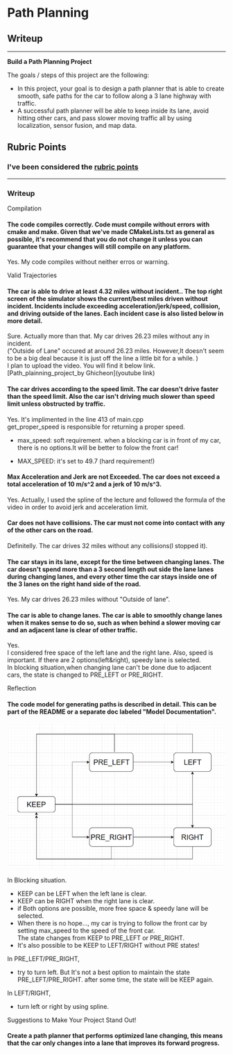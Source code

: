 # **Path Planning** 

## Writeup

---

**Build a Path Planning Project**

The goals / steps of this project are the following:
* In this project, your goal is to design a path planner that is able to create smooth, safe paths for the car to follow along a 3 lane highway with traffic. 
* A successful path planner will be able to keep inside its lane, avoid hitting other cars, and pass slower moving traffic all by using localization, sensor fusion, and map data.


[//]: # (Image References)

[state_diagram]: ./state_diagram.png "STATE DIAGRAM"

## Rubric Points
### I've been considered the [rubric points](https://review.udacity.com/#!/rubrics/1971/view)

---
### Writeup 

Compilation
#### The code compiles correctly.  Code must compile without errors with cmake and make.  Given that we've made CMakeLists.txt as general as possible, it's recommend that you do not change it unless you can guarantee that your changes will still compile on any platform.
Yes. My code compiles without neither erros or warning.


Valid Trajectories
#### The car is able to drive at least 4.32 miles without incident..  The top right screen of the simulator shows the current/best miles driven without incident. Incidents include exceeding acceleration/jerk/speed, collision, and driving outside of the lanes. Each incident case is also listed below in more detail.  
Sure.  Actually more than that. My car drives 26.23 miles without any in incident.    
("Outside of Lane" occured  at around 26.23 miles. However,It doesn't seem to be a big deal because it is just off the line a little bit for a while. )    
I plan to upload the video. You will find it below link.
[Path_plainning_project_by Ghicheon](youtube link)





#### The car drives according to the speed limit.  The car doesn't drive faster than the speed limit. Also the car isn't driving much slower than speed limit unless obstructed by traffic.
Yes. It's implimented in the line 413 of main.cpp    
get_proper_speed is responsible for returning a proper speed.

* max_speed: soft requirement. when a blocking car is in front of my car, there is no options.It will be better to folow the front car!

* MAX_SPEED: it's set to 49.7  (hard requirement!)


#### Max Acceleration and Jerk are not Exceeded.  The car does not exceed a total acceleration of 10 m/s^2 and a jerk of 10 m/s^3.
Yes. Actually, I used the spline of the lecture and followed the formula of the video in order to avoid jerk and acceleration limit.

#### Car does not have collisions.  The car must not come into contact with any of the other cars on the road.
Definitelly. The car drives 32 miles without any collisions(I stopped it).   

#### The car stays in its lane, except for the time between changing lanes.  The car doesn't spend more than a 3 second length out side the lane lanes during changing lanes, and every other time the car stays inside one of the 3 lanes on the right hand side of the road.
Yes. My car drives 26.23 miles without "Outside of lane".

#### The car is able to change lanes.  The car is able to smoothly change lanes when it makes sense to do so, such as when behind a slower moving car and an adjacent lane is clear of other traffic.
Yes.   
I considered free space of the left lane and the right lane.
Also, speed is important. If there are 2 options(left&right), speedy lane is selected.     
In blocking situation,when changing lane can't be done due to adjacent cars, the state is changed to PRE\_LEFT or PRE\_RIGHT.   

Reflection
#### The code model for generating paths is described in detail. This can be part of the README or a separate doc labeled "Model Documentation".

![alt text][state_diagram]  

In Blocking situation.
* KEEP can be LEFT when the left lane is clear.   
* KEEP can be RIGHT when the right lane is clear.   
* if Both options are possible, more free space & speedy lane will be selected.
* When there is no hope..., my car is trying to follow the front car by setting max\_speed to the speed of the front car.   
  The state changes from KEEP to PRE_LEFT or PRE_RIGHT. 
* It's also possible to be KEEP to LEFT/RIGHT without PRE states!

In PRE_LEFT/PRE_RIGHT,
* try to turn left. But It's not a best option to maintain the state PRE_LEFT/PRE_RIGHT.    after some time, the state will be KEEP again.

In LEFT/RIGHT,
* turn left or right by using spline.



Suggestions to Make Your Project Stand Out!
#### Create a path planner that performs optimized lane changing, this means that the car only changes into a lane that improves its forward progress.



